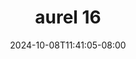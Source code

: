 --- 
title: "aurel 16"
description: "video bokeh aurel 16 gratis video full new"
date: 2024-10-08T11:41:05-08:00
file_code: "e8ya86qr2a8k"
draft: false
cover: "poxfkp10swlvypce.jpg"
tags: ["aurel", "bokep-indo", "bokep-viral", "bokep-ig"]
length: 42
fld_id: "1390211"
foldername: "Aurelnewalbum"
categories: ["Aurelnewalbum"]
views: 4
---